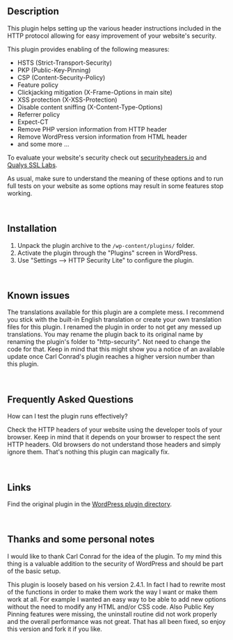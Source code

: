## Description

This plugin helps setting up the various header instructions included in the HTTP protocol allowing for easy improvement of your website's security.

This plugin provides enabling of the following measures:

* HSTS (Strict-Transport-Security)
* PKP (Public-Key-Pinning)
* CSP (Content-Security-Policy)
* Feature policy
* Clickjacking mitigation (X-Frame-Options in main site)
* XSS protection (X-XSS-Protection)
* Disable content sniffing (X-Content-Type-Options)
* Referrer policy
* Expect-CT
* Remove PHP version information from HTTP header
* Remove WordPress version information from HTML header
* and some more ...

To evaluate your website's security check out [securityheaders.io](https://securityheaders.io/) and [Qualys SSL Labs](https://ssllabs.com/ssltest/).

As usual, make sure to understand the meaning of these options and to run full tests on your website as some options may result in some features stop working.


&nbsp;
## Installation

1. Unpack the plugin archive to the `/wp-content/plugins/` folder.
1. Activate the plugin through the "Plugins" screen in WordPress.
1. Use "Settings --> HTTP Security Lite" to configure the plugin.


&nbsp;
## Known issues

The translations available for this plugin are a complete mess. I recommend you stick with the built-in English translation or create your own translation files for this plugin. I renamed the plugin in order to not get any messed up translations. You may rename the plugin back to its original name by renaming the plugin's folder to "http-security". Not need to change the code for that. Keep in mind that this might show you a notice of an available update once Carl Conrad's plugin reaches a higher version number than this plugin.


&nbsp;
## Frequently Asked Questions

How can I test the plugin runs effectively?

Check the HTTP headers of your website using the developer tools of your browser. Keep in mind that it depends on your browser to respect the sent HTTP headers. Old browsers do not understand those headers and simply ignore them. That's nothing this plugin can magically fix.


&nbsp;
## Links

Find the original plugin in the [WordPress plugin directory](https://wordpress.org/plugins/http-security/).


&nbsp;
## Thanks and some personal notes
I would like to thank Carl Conrad for the idea of the plugin. To my mind this thing is a valuable addition to the security of WordPress and should be part of the basic setup.

This plugin is loosely based on his version 2.4.1. In fact I had to rewrite most of the functions in order to make them work the way I want or make them work at all. For example I wanted an easy way to be able to add new options without the need to modify any HTML and/or CSS code. Also Public Key Pinning features were missing, the uninstall routine did not work properly and the overall performance was not great. That has all been fixed, so enjoy this version and fork it if you like. 
